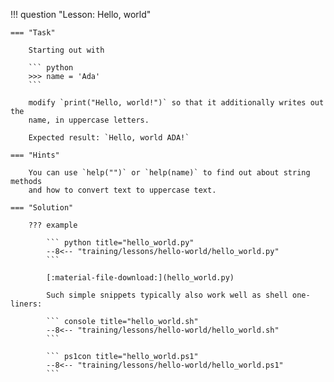 !!! question "Lesson: Hello, world"

    === "Task"

        Starting out with

        ``` python
        >>> name = 'Ada'
        ```

        modify `print("Hello, world!")` so that it additionally writes out the
        name, in uppercase letters.

        Expected result: `Hello, world ADA!`

    === "Hints"

        You can use `help("")` or `help(name)` to find out about string methods
        and how to convert text to uppercase text.

    === "Solution"

        ??? example

            ``` python title="hello_world.py"
            --8<-- "training/lessons/hello-world/hello_world.py"
            ```

            [:material-file-download:](hello_world.py)

            Such simple snippets typically also work well as shell one-liners:

            ``` console title="hello_world.sh"
            --8<-- "training/lessons/hello-world/hello_world.sh"
            ```
            
            ``` ps1con title="hello_world.ps1"
            --8<-- "training/lessons/hello-world/hello_world.ps1"
            ```
